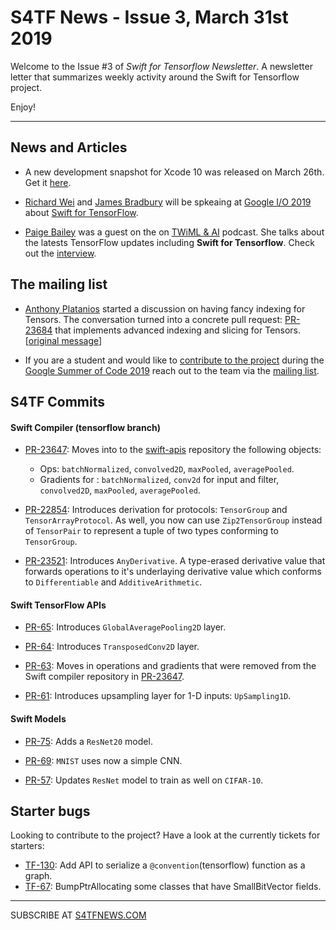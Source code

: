 S4TF News - Issue 3, March 31st 2019
===================

Welcome to the Issue #3 of *Swift for Tensorflow Newsletter*. A newsletter letter that summarizes weekly activity around the Swift for Tensorflow project.

Enjoy!

---

## News and Articles

* A new development snapshot for Xcode 10 was released on March 26th. Get it [here](https://storage.googleapis.com/swift-tensorflow/mac/swift-tensorflow-DEVELOPMENT-2019-03-26-a-osx.pkg).

* [Richard Wei](https://twitter.com/rxwei) and [James Bradbury](https://twitter.com/jekbradbury) will be spkeaing at [Google I/O 2019](https://events.google.com/io/schedule/events/) about [Swift for TensorFlow](https://events.google.com/io/schedule/events/88dd5d2b-5e02-45b6-b603-dbb3bd673b66).

* [Paige Bailey](https://twitter.com/dynamicwebpaige?lang=en) was a guest on the on [TWiML & AI](https://twimlai.com) podcast. She talks about the latests TensorFlow updates including **Swift for Tensorflow**. Check out the [interview](https://twimlai.com/twiml-talk-242-exploring-tensorflow-2-0-with-paige-bailey/).

## The mailing list

* [Anthony Platanios](https://twitter.com/eaplatanios) started a discussion on having fancy indexing for Tensors. The conversation turned into a concrete pull request:  [PR-23684](https://github.com/apple/swift/pull/23684) that implements advanced indexing and slicing for Tensors. [[original message](https://groups.google.com/a/tensorflow.org/d/msg/swift/LPDeqmFU8n4/7h9xdTbMBAAJ)]

* If you are a student and would like to [contribute to the project](https://twitter.com/rxwei/status/1111398821722914816) during the [Google Summer of Code 2019](https://developers.google.com/open-source/gsoc/timeline)  reach out to the team via the [mailing list](https://groups.google.com/a/tensorflow.org/d/forum/swift).


## S4TF Commits

#### Swift Compiler (tensorflow branch)

* [PR-23647](https://github.com/apple/swift/pull/23647): Moves into to the [swift-apis](https://github.com/tensorflow/swift-apis) repository the following objects:
    * Ops: `batchNormalized`, `convolved2D`, `maxPooled`, `averagePooled`.
    * Gradients for : `batchNormalized`, `conv2d` for input and filter, `convolved2D`, `maxPooled`, `averagePooled`.

* [PR-22854](https://github.com/apple/swift/pull/22854): Introduces derivation for protocols: `TensorGroup` and `TensorArrayProtocol`. As well, you now can use `Zip2TensorGroup` instead of `TensorPair` to represent a tuple of two types conforming to `TensorGroup`.

* [PR-23521](https://github.com/apple/swift/pull/23521): Introduces `AnyDerivative`. A type-erased derivative value that forwards operations to it's underlaying derivative value which conforms to `Differentiable` and `AdditiveArithmetic`.

#### Swift TensorFlow APIs

* [PR-65](https://github.com/tensorflow/swift-apis/pull/65): Introduces `GlobalAveragePooling2D` layer.

* [PR-64](https://github.com/tensorflow/swift-apis/pull/64): Introduces `TransposedConv2D` layer.

* [PR-63](https://github.com/tensorflow/swift-apis/pull/63): Moves in operations and gradients that were removed from the Swift compiler repository in [PR-23647](https://github.com/apple/swift/pull/23647).

* [PR-61](https://github.com/tensorflow/swift-apis/pull/61): Introduces upsampling layer for 1-D inputs: `UpSampling1D`.

#### Swift Models

* [PR-75](https://github.com/tensorflow/swift-models/pull/75): Adds a `ResNet20` model.

* [PR-69](https://github.com/tensorflow/swift-models/pull/69): `MNIST` uses now a simple CNN.

* [PR-57](https://github.com/tensorflow/swift-models/pull/57): Updates `ResNet` model to train as well on `CIFAR-10`.

## Starter bugs

Looking to contribute to the project? Have a look at the currently tickets for starters: 

* [TF-130](https://bugs.swift.org/browse/TF-130): Add API to serialize a `@convention`(tensorflow) function as a graph.
* [TF-67](https://bugs.swift.org/browse/TF-67):  BumpPtrAllocating some classes that have SmallBitVector fields.

---

SUBSCRIBE AT [S4TFNEWS.COM](https://www.s4tfnews.com/)
